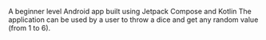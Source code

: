 A beginner level Android app built using Jetpack Compose and Kotlin
The application can be used by a user to throw a dice and get any random value (from 1 to 6).

